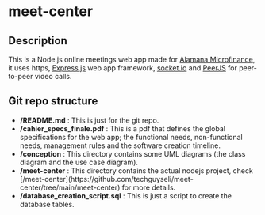 # meet-center

## Description

This is a Node.js online meetings web app made for [Alamana Microfinance](https://www.alamana.org.ma/en), it uses https, [Express.js](http://expressjs.com/) web app framework, [socket.io](https://socket.io/) and [PeerJS](https://peerjs.com/) for peer-to-peer video calls.

## Git repo structure
<ul>
  <li><b>/README.md</b> : This is just for the git repo.</li>
  <li><b>/cahier_specs_finale.pdf</b> : This is a pdf that defines the global specifications for the web app; the functional needs, non-functional needs, management rules and the software creation timeline.</li>
  <li><b>/conception</b> : This directory contains some UML diagrams (the class diagram and the use case diagram).</li>
  <li><b>/meet-center</b> : This directory contains the actual nodejs project, check [/meet-center](https://github.com/techguyseli/meet-center/tree/main/meet-center) for more details.</li>
  <li><b>/database_creation_script.sql</b> : This is just a script to create the database tables.</li>
</ul>
